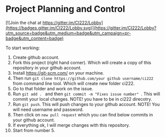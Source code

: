 
# Project Planning and Control

[![Join the chat at https://gitter.im/CI222/Lobby](https://badges.gitter.im/CI222/Lobby.svg)](https://gitter.im/CI222/Lobby?utm_source=badge&utm_medium=badge&utm_campaign=pr-badge&utm_content=badge)

To start working:

1. Create github account.
2. Fork this project (right hand corner). Which will create a copy of this repository in your github account.
3. Install https://git-scm.com/ on your machine.
4. Then run `git clone https://github.com/your github username/ci222` from command line tool. Which will create new folder ci222.
5. Go to that folder and work on the issue. 
6. Run `git add . ` and then `git commit -m "Fixes issue number" `. This will commit your local changes. NOTE! you have to be in ci222 direcotry.
7. Run `git push`. This will push changes to your github account. NOTE! You will need username and password.
8. Then click on `new pull request` which you can find below commits in your github account.
9. If everything ok, I will merge changes with this repository.
10. Start from number 5.


